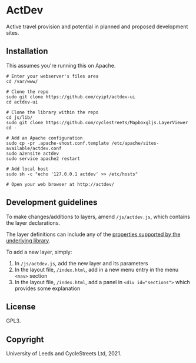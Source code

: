 # ActDev

Active travel provision and potential in planned and proposed development sites.


## Installation

This assumes you're running this on Apache.

```
# Enter your webserver's files area
cd /var/www/

# Clone the repo
sudo git clone https://github.com/cyipt/actdev-ui
cd actdev-ui

# Clone the library within the repo
cd js/lib/
sudo git clone https://github.com/cyclestreets/Mapboxgljs.LayerViewer
cd -

# Add an Apache configuration
sudo cp -pr .apache-vhost.conf.template /etc/apache/sites-available/actdev.conf
sudo a2ensite actdev
sudo service apache2 restart

# Add local host
sudo sh -c "echo '127.0.0.1 actdev' >> /etc/hosts"

# Open your web browser at http://actdev/
```


## Development guidelines

To make changes/additions to layers, amend `/js/actdev.js`, which contains the layer declarations.

The layer definitions can include any of the [properties supported by the underlying library](https://github.com/cyclestreets/Mapboxgljs.LayerViewer/blob/master/src/layerviewer.js#L218).

To add a new layer, simply:

 1. In `/js/actdev.js`, add the new layer and its parameters
 2. In the layout file, `/index.html`, add in a new menu entry in the menu `<nav>` section
 3. In the layout file, `/index.html`, add a panel in `<div id="sections">` which provides some explanation


## License

GPL3.


## Copyright

University of Leeds and CycleStreets Ltd, 2021.
